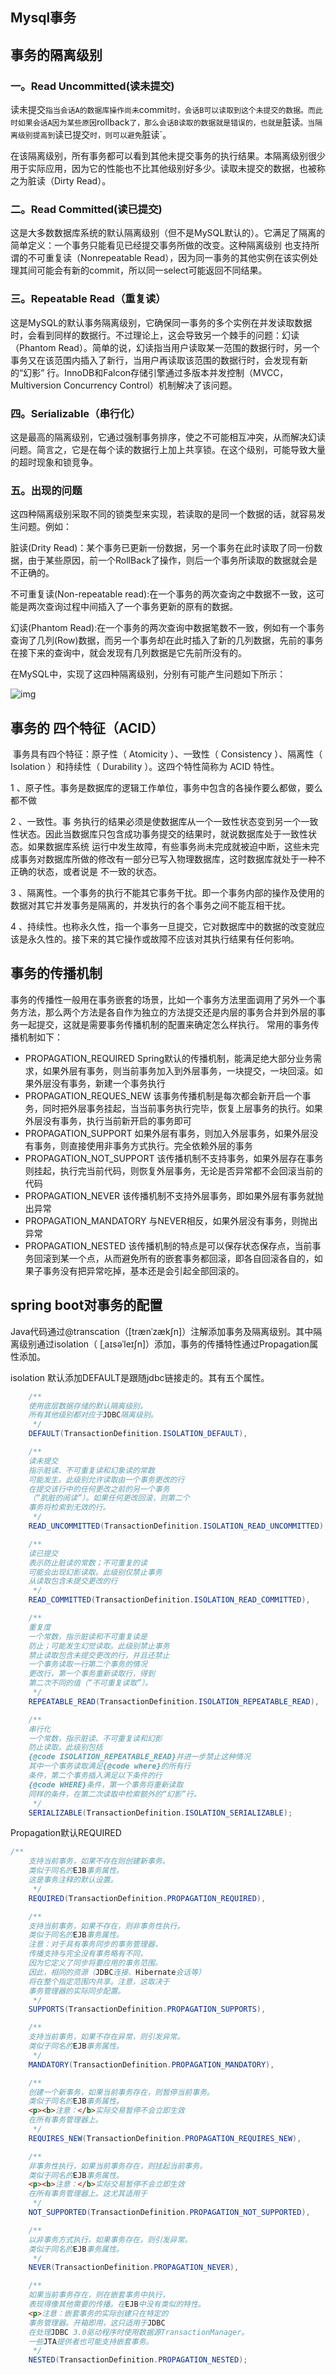 ## Mysql事务

## 事务的隔离级别

### 一。Read Uncommitted(读未提交)

​		读未提交`指当会话A的数据库操作尚未`commit`时，会话B可以读取到这个未提交的数据。而此时如果会话A因为某些原因`rollback`了，那么会话B读取的数据就是错误的，也就是`脏读`。当隔离级别提高到`读已提交`时，则可以避免`脏读`。	

​		在该隔离级别，所有事务都可以看到其他未提交事务的执行结果。本隔离级别很少用于实际应用，因为它的性能也不比其他级别好多少。读取未提交的数据，也被称之为脏读（Dirty Read）。

### 二。Read Committed(读已提交)

​		这是大多数数据库系统的默认隔离级别（但不是MySQL默认的）。它满足了隔离的简单定义：一个事务只能看见已经提交事务所做的改变。这种隔离级别 也支持所谓的不可重复读（Nonrepeatable Read），因为同一事务的其他实例在该实例处理其间可能会有新的commit，所以同一select可能返回不同结果。

### 三。Repeatable Read（重复读）

​		这是MySQL的默认事务隔离级别，它确保同一事务的多个实例在并发读取数据时，会看到同样的数据行。不过理论上，这会导致另一个棘手的问题：幻读 （Phantom Read）。简单的说，幻读指当用户读取某一范围的数据行时，另一个事务又在该范围内插入了新行，当用户再读取该范围的数据行时，会发现有新的“幻影” 行。InnoDB和Falcon存储引擎通过多版本并发控制（MVCC，Multiversion Concurrency Control）机制解决了该问题。

### 四。Serializable（串行化）

​		这是最高的隔离级别，它通过强制事务排序，使之不可能相互冲突，从而解决幻读问题。简言之，它是在每个读的数据行上加上共享锁。在这个级别，可能导致大量的超时现象和锁竞争。

### 五。出现的问题

这四种隔离级别采取不同的锁类型来实现，若读取的是同一个数据的话，就容易发生问题。例如：

脏读(Drity Read)：某个事务已更新一份数据，另一个事务在此时读取了同一份数据，由于某些原因，前一个RollBack了操作，则后一个事务所读取的数据就会是不正确的。

不可重复读(Non-repeatable read):在一个事务的两次查询之中数据不一致，这可能是两次查询过程中间插入了一个事务更新的原有的数据。

幻读(Phantom Read):在一个事务的两次查询中数据笔数不一致，例如有一个事务查询了几列(Row)数据，而另一个事务却在此时插入了新的几列数据，先前的事务在接下来的查询中，就会发现有几列数据是它先前所没有的。

在MySQL中，实现了这四种隔离级别，分别有可能产生问题如下所示：

![img](https://img2018.cnblogs.com/blog/1646034/201904/1646034-20190430095830286-1397235000.png)

## 事务的 四个特征（ACID）

​		事务具有四个特征：原子性（ Atomicity ）、一致性（ Consistency ）、隔离性（ Isolation ）和持续性（ Durability ）。这四个特性简称为 ACID 特性。

1 、原子性。事务是数据库的逻辑工作单位，事务中包含的各操作要么都做，要么都不做

2 、一致性。事 务执行的结果必须是使数据库从一个一致性状态变到另一个一致性状态。因此当数据库只包含成功事务提交的结果时，就说数据库处于一致性状态。如果数据库系统 运行中发生故障，有些事务尚未完成就被迫中断，这些未完成事务对数据库所做的修改有一部分已写入物理数据库，这时数据库就处于一种不正确的状态，或者说是 不一致的状态。

3 、隔离性。一个事务的执行不能其它事务干扰。即一个事务内部的操作及使用的数据对其它并发事务是隔离的，并发执行的各个事务之间不能互相干扰。

4 、持续性。也称永久性，指一个事务一旦提交，它对数据库中的数据的改变就应该是永久性的。接下来的其它操作或故障不应该对其执行结果有任何影响。

## 事务的传播机制

事务的传播性一般用在事务嵌套的场景，比如一个事务方法里面调用了另外一个事务方法，那么两个方法是各自作为独立的方法提交还是内层的事务合并到外层的事务一起提交，这就是需要事务传播机制的配置来确定怎么样执行。
常用的事务传播机制如下：

- PROPAGATION_REQUIRED
  Spring默认的传播机制，能满足绝大部分业务需求，如果外层有事务，则当前事务加入到外层事务，一块提交，一块回滚。如果外层没有事务，新建一个事务执行
- PROPAGATION_REQUES_NEW
  该事务传播机制是每次都会新开启一个事务，同时把外层事务挂起，当当前事务执行完毕，恢复上层事务的执行。如果外层没有事务，执行当前新开启的事务即可
- PROPAGATION_SUPPORT
  如果外层有事务，则加入外层事务，如果外层没有事务，则直接使用非事务方式执行。完全依赖外层的事务
- PROPAGATION_NOT_SUPPORT
  该传播机制不支持事务，如果外层存在事务则挂起，执行完当前代码，则恢复外层事务，无论是否异常都不会回滚当前的代码
- PROPAGATION_NEVER
  该传播机制不支持外层事务，即如果外层有事务就抛出异常
- PROPAGATION_MANDATORY
  与NEVER相反，如果外层没有事务，则抛出异常
- PROPAGATION_NESTED
  该传播机制的特点是可以保存状态保存点，当前事务回滚到某一个点，从而避免所有的嵌套事务都回滚，即各自回滚各自的，如果子事务没有把异常吃掉，基本还是会引起全部回滚的。

## spring boot对事务的配置

Java代码通过@transcation（[trænˈzækʃn]）注解添加事务及隔离级别。其中隔离级别通过isolation（ [ˌaɪsəˈleɪʃn]）添加，事务的传播特性通过Propagation属性添加。

isolation 默认添加DEFAULT是跟随jdbc链接走的。其有五个属性。

``` java
	/**
	使用底层数据存储的默认隔离级别。
	所有其他级别都对应于JDBC隔离级别。
	 */
	DEFAULT(TransactionDefinition.ISOLATION_DEFAULT),

	/**
	读未提交
	指示脏读、不可重复读和幻象读的常数
	可能发生。此级别允许读取由一个事务更改的行
	在提交该行中的任何更改之前的另一个事务
	（“肮脏的阅读”）。如果任何更改回滚，则第二个
	事务将检索到无效的行。
	 */
	READ_UNCOMMITTED(TransactionDefinition.ISOLATION_READ_UNCOMMITTED),

	/**
	读已提交
	表示防止脏读的常数；不可重复的读
	可能会出现幻影读取。此级别仅禁止事务
	从读取包含未提交更改的行
	 */
	READ_COMMITTED(TransactionDefinition.ISOLATION_READ_COMMITTED),

	/**
	重复度
	一个常数，指示脏读和不可重复读是
	防止；可能发生幻觉读取。此级别禁止事务
	禁止读取包含未提交更改的行，并且还禁止
	一个事务读取一行第二个事务的情况
	更改行，第一个事务重新读取行，得到
	第二次不同的值（“不可重复读取”）。
	 */
	REPEATABLE_READ(TransactionDefinition.ISOLATION_REPEATABLE_READ),

	/**
	串行化
	一个常数，指示脏读、不可重复读和幻影
	防止读取。此级别包括
	{@code ISOLATION_REPEATABLE_READ}并进一步禁止这种情况
	其中一个事务读取满足{@code where}的所有行
	条件，第二个事务插入满足以下条件的行
	{@code WHERE}条件，第一个事务将重新读取
	同样的条件，在第二次读取中检索额外的“幻影”行。
	 */
	SERIALIZABLE(TransactionDefinition.ISOLATION_SERIALIZABLE);
```

Propagation默认REQUIRED



``` java
/**
	支持当前事务，如果不存在则创建新事务。
	类似于同名的EJB事务属性。
	这是事务注释的默认设置。
	 */
	REQUIRED(TransactionDefinition.PROPAGATION_REQUIRED),

	/**
	支持当前事务，如果不存在，则非事务性执行。
	类似于同名的EJB事务属性。
	注意：对于具有事务同步的事务管理器，
	传播支持与完全没有事务略有不同，
	因为它定义了同步将要应用的事务范围。
	因此，相同的资源（JDBC连接、Hibernate会话等）
	将在整个指定范围内共享。注意，这取决于
	事务管理器的实际同步配置。
	 */
	SUPPORTS(TransactionDefinition.PROPAGATION_SUPPORTS),

	/**
	支持当前事务，如果不存在异常，则引发异常。
	类似于同名的EJB事务属性。
	 */
	MANDATORY(TransactionDefinition.PROPAGATION_MANDATORY),

	/**
	创建一个新事务，如果当前事务存在，则暂停当前事务。
	类似于同名的EJB事务属性。
	<p><b>注意：</b>实际交易暂停不会立即生效
	在所有事务管理器上。
	 */
	REQUIRES_NEW(TransactionDefinition.PROPAGATION_REQUIRES_NEW),

	/**
	非事务性执行，如果当前事务存在，则挂起当前事务。
	类似于同名的EJB事务属性。
	<p><b>注意：</b>实际交易暂停不会立即生效
	在所有事务管理器上。这尤其适用于
	 */
	NOT_SUPPORTED(TransactionDefinition.PROPAGATION_NOT_SUPPORTED),

	/**
	以非事务方式执行，如果事务存在，则引发异常。
	类似于同名的EJB事务属性。
	 */
	NEVER(TransactionDefinition.PROPAGATION_NEVER),

	/**
	如果当前事务存在，则在嵌套事务中执行，
	表现得像其他需要的传播。在EJB中没有类似的特性。
	<p>注意：嵌套事务的实际创建只在特定的
	事务管理器。开箱即用，这只适用于JDBC
	在处理JDBC 3.0驱动程序时使用数据源TransactionManager。
	一些JTA提供者也可能支持嵌套事务。
	 */
	NESTED(TransactionDefinition.PROPAGATION_NESTED);
```

